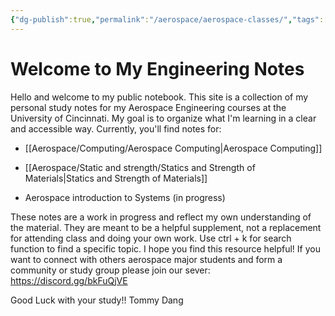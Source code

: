 ```yaml
---
{"dg-publish":true,"permalink":"/aerospace/aerospace-classes/","tags":["gardenEntry"],"noteIcon":"","created":"2025-10-02T00:10:07.801-04:00"}
---
```


# **Welcome to My Engineering Notes**

Hello and welcome to my public notebook. This site is a collection of my personal study notes for my Aerospace Engineering courses at the University of Cincinnati.
My goal is to organize what I'm learning in a clear and accessible way. Currently, you'll find notes for:

- [[Aerospace/Computing/Aerospace Computing\|Aerospace Computing]]
    
- [[Aerospace/Static and strength/Statics and Strength of Materials\|Statics and Strength of Materials]] 
    
- Aerospace introduction to Systems (in progress)
    
These notes are a work in progress and reflect my own understanding of the material. They are meant to be a helpful supplement, not a replacement for attending class and doing your own work. Use ctrl + k for search function to find a specific topic. I hope you find this resource helpful! If you want to connect with others aerospace major students and form a community or study group please join our sever: https://discord.gg/bkFuQjVE

Good Luck with your study!!
Tommy Dang
